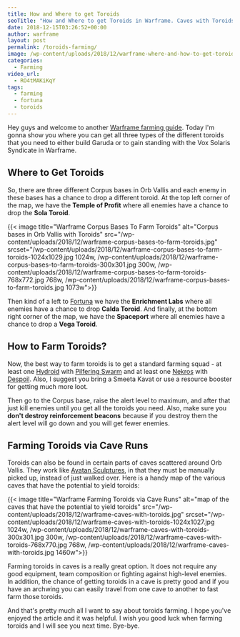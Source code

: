 ```yaml
---
title: How and Where to get Toroids
seoTitle: "How and Where to get Toroids in Warframe. Caves with Toroids."
date: 2018-12-15T03:26:52+00:00
author: warframe
layout: post
permalink: /toroids-farming/
image: /wp-content/uploads/2018/12/warframe-where-and-how-to-get-toroids.jpg
categories:
  - Farming
video_url:
  - RO4tMAKiKqY
tags:
  - farming
  - fortuna
  - toroids
---
```

Hey guys and welcome to another [Warframe farming guide](/farming/ "Farming Resources in Warframe"). Today I'm gonna show you where you can get all three types of the different toroids that you need to either build Garuda or to gain standing with the Vox Solaris Syndicate in Warframe.<!--more-->

## Where to Get Toroids
So, there are three different Corpus bases in Orb Vallis and each enemy in these bases has a chance to drop a different toroid. At the top left corner of the map, we have the <b>Temple of Profit</b> where all enemies have a chance to drop the <strong>Sola Toroid</strong>. 

{{< image title="Warframe Corpus Bases To Farm Toroids" alt="Corpus bases in Orb Vallis with Toroids" src="/wp-content/uploads/2018/12/warframe-corpus-bases-to-farm-toroids.jpg" srcset="/wp-content/uploads/2018/12/warframe-corpus-bases-to-farm-toroids-1024x1029.jpg 1024w, /wp-content/uploads/2018/12/warframe-corpus-bases-to-farm-toroids-300x301.jpg 300w, /wp-content/uploads/2018/12/warframe-corpus-bases-to-farm-toroids-768x772.jpg 768w, /wp-content/uploads/2018/12/warframe-corpus-bases-to-farm-toroids.jpg 1073w">}}

Then kind of a left to [Fortuna](/fortuna/ "Warframe Fortuna") we have the <b>Enrichment Labs</b> where all enemies have a chance to drop <strong>Calda Toroid</strong>. And finally, at the bottom right corner of the map, we have the <b>Spaceport</b> where all enemies have a chance to drop a <strong>Vega Toroid</strong>. 

## How to Farm Toroids?
Now, the best way to farm toroids is to get a standard farming squad - at least one [Hydroid](/warframes/hydroid/) with [Pilfering Swarm](/hydroid-pilfering-swarm-build/ "Hydroid Pilfering Swarm Build") and at least one [Nekros](/warframes/nekros/ "Warframe Nekros") with [Despoil](/nekros-desecrate-build/ "Nekros Desecrate Build"). Also, I suggest you bring a Smeeta Kavat or use a resource booster for getting much more loot.  

Then go to the Corpus base, raise the alert level to maximum, and after that just kill enemies until you get all the toroids you need. Also, make sure you <b>don't destroy reinforcement beacons</b> because if you destroy them the alert level will go down and you will get fewer enemies. 

## Farming Toroids via Cave Runs
Toroids can also be found in certain parts of caves scattered around Orb Vallis. They work like [Ayatan Sculptures](/how-farm-endo/ "How To Get Endo in Warframe"), in that they must be manually picked up, instead of just walked over. Here is a handy map of the various caves that have the potential to yield toroids:

{{< image title="Warframe Farming Toroids via Cave Runs" alt="map of the caves that have the potential to yield toroids" src="/wp-content/uploads/2018/12/warframe-caves-with-toroids.jpg" srcset="/wp-content/uploads/2018/12/warframe-caves-with-toroids-1024x1027.jpg 1024w, /wp-content/uploads/2018/12/warframe-caves-with-toroids-300x301.jpg 300w, /wp-content/uploads/2018/12/warframe-caves-with-toroids-768x770.jpg 768w, /wp-content/uploads/2018/12/warframe-caves-with-toroids.jpg 1460w">}}

Farming toroids in caves is a really great option. It does not require any good equipment, team composition or fighting against high-level enemies. In addition, the chance of getting toroids in a cave is pretty good and if you have an archwing you can easily travel from one cave to another to fast farm those toroids.

And that's pretty much all I want to say about toroids farming. I hope you've enjoyed the article and it was helpful. I wish you good luck when farming toroids and I will see you next time. Bye-bye.